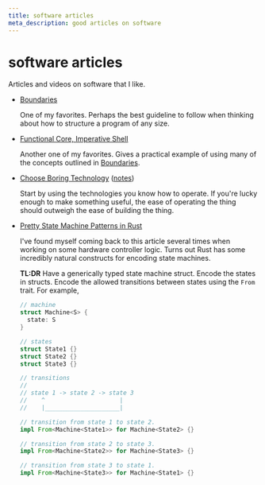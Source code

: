 ```yaml
---
title: software articles
meta_description: good articles on software
---
```


# software articles

Articles and videos on software that I like.

- [Boundaries](https://www.destroyallsoftware.com/talks/boundaries)

  One of my favorites. Perhaps the best guideline to follow when thinking about
  how to structure a program of any size.
  
- [Functional Core, Imperative Shell](https://www.destroyallsoftware.com/screencasts/catalog/functional-core-imperative-shell/)

  Another one of my favorites. Gives a practical example of using many of the
  concepts outlined in
  [Boundaries](https://www.destroyallsoftware.com/talks/boundaries).

- [Choose Boring Technology](https://mcfunley.com/choose-boring-technology) ([notes](/content/notes/choose-boring-technology.md))

  Start by using the technologies you know how to operate. If you're lucky
  enough to make something useful, the ease of operating the thing should
  outweigh the ease of building the thing.

- [Pretty State Machine Patterns in Rust](https://hoverbear.org/blog/rust-state-machine-pattern/)

  I've found myself coming back to this article several times when working
  on some hardware controller logic. Turns out Rust has some incredibly natural
  constructs for encoding state machines.
  
  **TL:DR** Have a generically typed state machine struct. Encode the states in
  structs. Encode the allowed transitions between states using the `From` trait.
  For example,

  ```rust
  // machine
  struct Machine<S> {
    state: S
  }

  // states
  struct State1 {}
  struct State2 {}
  struct State3 {}

  // transitions
  //
  // state 1 -> state 2 -> state 3
  //    ^                     |
  //    |_____________________|

  // transition from state 1 to state 2.
  impl From<Machine<State1>> for Machine<State2> {}

  // transition from state 2 to state 3.
  impl From<Machine<State2>> for Machine<State3> {}

  // transition from state 3 to state 1.
  impl From<Machine<State3>> for Machine<State1> {}
  ```
